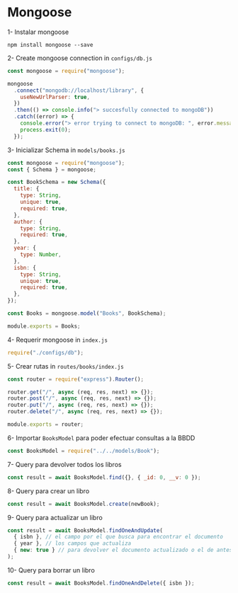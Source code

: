 # Mongoose

1- Instalar mongoose

```
npm install mongoose --save
```

2- Create mongoose connection in `configs/db.js`

```js
const mongoose = require("mongoose");

mongoose
  .connect("mongodb://localhost/library", {
    useNewUrlParser: true,
  })
  .then(() => console.info("> succesfully connected to mongoDB"))
  .catch((error) => {
    console.error("> error trying to connect to mongoDB: ", error.message);
    process.exit(0);
  });
```

3- Inicializar Schema in `models/books.js`

```js
const mongoose = require("mongoose");
const { Schema } = mongoose;

const BookSchema = new Schema({
  title: {
    type: String,
    unique: true,
    required: true,
  },
  author: {
    type: String,
    required: true,
  },
  year: {
    type: Number,
  },
  isbn: {
    type: String,
    unique: true,
    required: true,
  },
});

const Books = mongoose.model("Books", BookSchema);

module.exports = Books;
```

4- Requerir mongoose in `index.js`

```js
require("./configs/db");
```

5- Crear rutas in `routes/books/index.js`

```js
const router = require("express").Router();

router.get("/", async (req, res, next) => {});
router.post("/", async (req, res, next) => {});
router.put("/", async (req, res, next) => {});
router.delete("/", async (req, res, next) => {});

module.exports = router;
```

6- Importar `BooksModel` para poder efectuar consultas a la BBDD

```js
const BooksModel = require("../../models/Book");
```

7- Query para devolver todos los libros

```js
const result = await BooksModel.find({}, { _id: 0, __v: 0 });
```

8- Query para crear un libro

```js
const result = await BooksModel.create(newBook);
```

9- Query para actualizar un libro

```js
const result = await BooksModel.findOneAndUpdate(
  { isbn }, // el campo por el que busca para encontrar el documento
  { year }, // los campos que actualiza
  { new: true } // para devolver el documento actualizado o el de antes de actualizar
);
```

10- Query para borrar un libro

```js
const result = await BooksModel.findOneAndDelete({ isbn });
```
